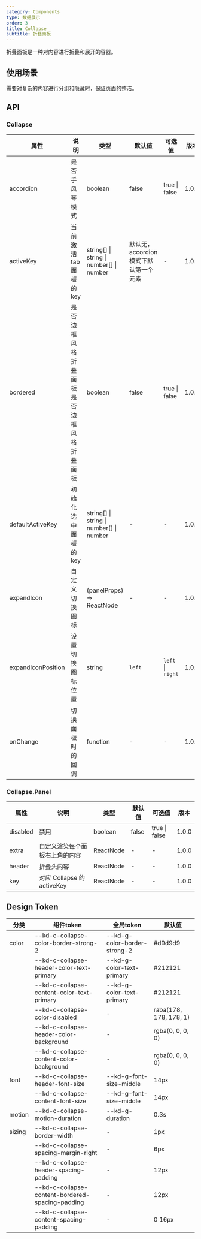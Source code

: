 ```yaml
---
category: Components
type: 数据展示
order: 3
title: Collapse
subtitle: 折叠面板
---
```


折叠面板是一种对内容进行折叠和展开的容器。

## 使用场景

需要对复杂的内容进行分组和隐藏时，保证页面的整洁。

## API

### Collapse

| 属性 | 说明 | 类型 | 默认值 | 可选值 | 版本 |
| --- | --- | --- | --- | --- | --- |
| accordion | 是否手风琴模式 | boolean | false | true \| false | 1.0.0 |
| activeKey | 当前激活 tab 面板的 key | string[] \| string \| number[] \| number | 默认无，accordion 模式下默认第一个元素 | - | 1.0.0 |
| bordered | 是否边框风格折叠面板是否边框风格折叠面板 | boolean | false | true \| false | 1.0.0 |
| defaultActiveKey | 初始化选中面板的 key | string[] \| string \| number[] \| number | - | - | 1.0.0 |
| expandIcon | 自定义切换图标 | (panelProps) => ReactNode | - | - | 1.0.0 |
| expandIconPosition | 设置切换图标位置 | string | `left` | `left` \| `right` | 1.0.0 |
| onChange | 切换面板时的回调 | function | - | - | 1.0.0 |

### Collapse.Panel

| 属性     | 说明                           | 类型      | 默认值 | 可选值        | 版本   |
| -------- | ------------------------------ | --------- | ------ | ------------- | ------ |
| disabled | 禁用                           | boolean   | false  | true \| false | 1.0.0 |
| extra    | 自定义渲染每个面板右上角的内容 | ReactNode | -      | -             | 1.0.0 |
| header   | 折叠头内容                     | ReactNode | -      | -             | 1.0.0 |
| key      | 对应 Collapse 的 activeKey     | ReactNode | -      | -             | 1.0.0 |

## Design Token

| 分类 | 组件token | 全局token | 默认值 |
| --- | --- | --- | --- |
| color | --kd-c-collapse-color-border-strong-2 | --kd-g-color-border-strong-2 | #d9d9d9 |
|  | --kd-c-collapse-header-color-text-primary | --kd-g-color-text-primary | #212121 |
|  | --kd-c-collapse-content-color-text-primary | --kd-g-color-text-primary | #212121 |
|  | --kd-c-collapse-color-disabled | - | raba(178, 178, 178, 1) |
|  | --kd-c-collapse-header-color-background | - | rgba(0, 0, 0, 0) |
|  | --kd-c-collapse-content-color-background | - | rgba(0, 0, 0, 0) |
| font | --kd-c-collapse-header-font-size | --kd-g-font-size-middle | 14px |
|  | --kd-c-collapse-content-font-size | --kd-g-font-size-middle | 14px |
| motion | --kd-c-collapse-motion-duration | --kd-g-duration | 0.3s |
| sizing | --kd-c-collapse-border-width | - | 1px |
|  | --kd-c-collapse-spacing-margin-right | - | 6px |
|  | --kd-c-collapse-header-spacing-padding | - | 12px |
|  | --kd-c-collapse-content-bordered-spacing-padding | - | 12px |
|  | --kd-c-collapse-content-spacing-padding | - | 0 16px |
